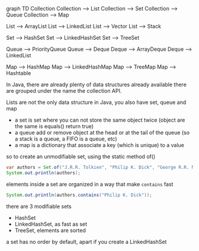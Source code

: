 
graph TD
  Collection
  Collection --> List
  Collection --> Set
  Collection --> Queue
  Collection --> Map

  List --> ArrayList
  List --> LinkedList
  List --> Vector
  List --> Stack

  Set --> HashSet
  Set --> LinkedHashSet
  Set --> TreeSet

  Queue --> PriorityQueue
  Queue --> Deque
  Deque --> ArrayDeque
  Deque --> LinkedList

  Map --> HashMap
  Map --> LinkedHashMap
  Map --> TreeMap
  Map --> Hashtable


In Java, there are already plenty of data structures already available
there are grouped under the name the collection API.

Lists are not the only data structure in Java, you also have set, queue and map
- a set is set where you can not store the same object twice
  (object are the same is equals() return true)
- a queue add or remove object at the head or at the tail of the queue
  (so a stack is a queue, a FIFO is a queue, etc)
- a map is a dictionary that associate a key (which is unique) to a value

so to create an unmodifiable set, using the static method of()
```java
var authors = Set.of("J.R.R. Tolkien", "Philip K. Dick", "George R.R. Martin");
System.out.println(authors);
```

elements inside a set are organized in a way that make `contains` fast
```java
System.out.println(authors.contains("Philip K. Dick"));
```

there are 3 modifiable sets
- HashSet
- LinkedHashSet, as fast as set
- TreeSet, elements are sorted

a set has no order by default, apart if you create a LinkedHashSet




